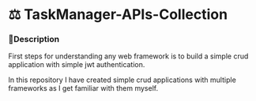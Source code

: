 # ⚖️ TaskManager-APIs-Collection

### 🔺Description

First steps for understanding any web framework is to build a simple crud application with simple jwt authentication.

In this repository I have created simple crud applications with multiple frameworks as I get familiar with them myself.

